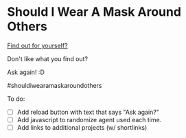 # Should I Wear A Mask Around Others

[Find out for yourself?](https://shouldiwearamaskaroundothers.com)

Don't like what you find out? 

Ask again!  :D


#shouldiwearamaskaroundothers

To do:

- [ ] Add reload button with text that says "Ask again?"
- [ ] Add javascript to randomize agent used each time.
- [ ] Add links to additional projects (w/ shortlinks)
